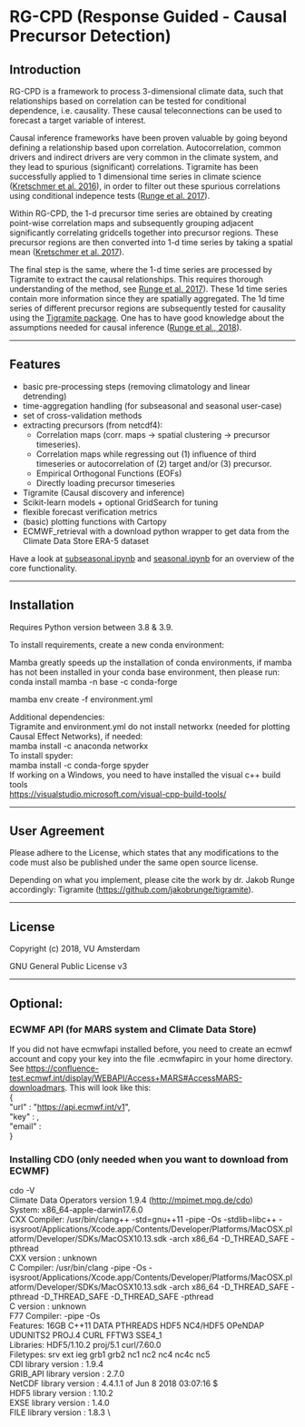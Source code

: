 
# RG-CPD (Response Guided - Causal Precursor Detection)
## Introduction


RG-CPD is a framework to process 3-dimensional climate data, such that relationships based on correlation can be tested for conditional dependence, i.e. causality. These causal teleconnections can be used to forecast a target variable of interest.


Causal inference frameworks have been proven valuable by going beyond defining a relationship based upon correlation. Autocorrelation, common drivers and indirect drivers are very common in the climate system, and they lead to spurious (significant) correlations. Tigramite has been successfully applied to 1 dimensional time series in climate science ([Kretschmer et al. 2016](https://doi.org/10.1175/JCLI-D-15-0654.1)), in order to filter out these spurious correlations using conditional indepence tests ([Runge et al. 2017](http://arxiv.org/abs/1702.07007)).

Within RG-CPD, the 1-d precursor time series are obtained by creating point-wise correlation maps and subsequently grouping adjacent significantly correlating gridcells together into precursor regions. These precursor regions are then converted into 1-d time series by taking a spatial mean ([Kretschmer et al. 2017](https://doi.org/10.1002/2017GL074696)).

The final step is the same, where the 1-d time series are processed by Tigramite to extract the causal relationships. This requires thorough understanding of the method, see [Runge et al. 2017](http://arxiv.org/abs/1702.07007)). These 1d time series contain more information since they are spatially aggregated. The 1d time series of different precursor regions are subsequently tested for causality using the [Tigramite package](https://github.com/jakobrunge/tigramite). One has to have good knowledge about the assumptions needed for causal inference ([Runge et al., 2018](https://doi.org/10.1063/1.5025050)).

----------------
## Features
- basic pre-processing steps (removing climatology and linear detrending)
- time-aggregation handling (for subseasonal and seasonal user-case)
- set of cross-validation methods
- extracting precursors (from netcdf4):
	- Correlation maps (corr. maps -> spatial clustering -> precursor timeseries).
	- Correlation maps while regressing out (1) influence of third timeseries or autocorrelation of (2) target and/or (3) precursor.
	- Empirical Orthogonal Functions (EOFs)
	- Directly loading precursor timeseries
- Tigramite (Causal discovery and inference)
- Scikit-learn models + optional GridSearch for tuning
- flexible forecast verification metrics
- (basic) plotting functions with Cartopy
- ECMWF_retrieval with a download python wrapper to get data from the Climate Data Store ERA-5 dataset


Have a look at [subseasonal.ipynb](https://github.com/semvijverberg/RGCPD/blob/master/seasonal_mode.ipynb) and [seasonal.ipynb](https://github.com/semvijverberg/RGCPD/blob/master/subseasonal_mode.ipynb) for an overview of the core functionality.

----------------
## Installation

Requires Python version between 3.8 & 3.9.

To install requirements, create a new conda environment:

Mamba greatly speeds up the installation of conda environments, if mamba has not been installed in your conda base environment, then please run:
conda install mamba -n base -c conda-forge

mamba env create -f environment.yml

Additional dependencies:\
Tigramite and environment.yml do not install networkx (needed for plotting Causal Effect Networks), if needed:\
mamba install -c anaconda networkx\
To install spyder:\
mamba install -c conda-forge spyder\
If working on a Windows, you need to have installed the visual c++ build tools\
https://visualstudio.microsoft.com/visual-cpp-build-tools/


----------------

## User Agreement

Please adhere to the License, which states that any modifications to the code must also be published under the same open source license.

Depending on what you implement, please cite the work by dr. Jakob Runge accordingly:
Tigramite (https://github.com/jakobrunge/tigramite). 

----------------
## License

Copyright (c) 2018, VU Amsterdam

GNU General Public License v3

----------------
## Optional:
### ECWMF API (for MARS system and Climate Data Store)
If you did not have ecmwfapi installed before, you need to create an ecmwf account and copy your key into the file .ecmwfapirc in your home directory. See https://confluence-test.ecmwf.int/display/WEBAPI/Access+MARS#AccessMARS-downloadmars. This will look like this:
 \
{
\
    "url"   : "https://api.ecmwf.int/v1",
\
    "key"   : <your key>,\
    "email" : <your emailadress>\
}


### Installing CDO (only needed when you want to download from ECWMF)

cdo -V \
Climate Data Operators version 1.9.4 (http://mpimet.mpg.de/cdo) \
System: x86_64-apple-darwin17.6.0 \
CXX Compiler: /usr/bin/clang++ -std=gnu++11 -pipe -Os -stdlib=libc++ -isysroot/Applications/Xcode.app/Contents/Developer/Platforms/MacOSX.platform/Developer/SDKs/MacOSX10.13.sdk -arch x86_64  -D_THREAD_SAFE -pthread \
CXX version : unknown \
C Compiler: /usr/bin/clang -pipe -Os -isysroot/Applications/Xcode.app/Contents/Developer/Platforms/MacOSX.platform/Developer/SDKs/MacOSX10.13.sdk -arch x86_64  -D_THREAD_SAFE -pthread -D_THREAD_SAFE -D_THREAD_SAFE -pthread \
C version : unknown \
F77 Compiler:  -pipe -Os \
Features: 16GB C++11 DATA PTHREADS HDF5 NC4/HDF5 OPeNDAP UDUNITS2 PROJ.4 CURL FFTW3 SSE4_1 \
Libraries: HDF5/1.10.2 proj/5.1 curl/7.60.0 \
Filetypes: srv ext ieg grb1 grb2 nc1 nc2 nc4 nc4c nc5  \
     CDI library version : 1.9.4 \
GRIB_API library version : 2.7.0 \
  NetCDF library version : 4.4.1.1 of Jun  8 2018 03:07:16 $ \
    HDF5 library version : 1.10.2 \
    EXSE library version : 1.4.0 \
    FILE library version : 1.8.3 \

